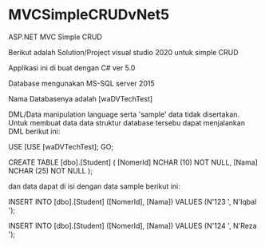 # MVCSimpleCRUDvNet5
ASP.NET MVC Simple CRUD 

Berikut adalah Solution/Project visual studio 2020 untuk simple CRUD

Applikasi ini di buat dengan C# ver 5.0 

Database mengunakan MS-SQL server 2015

Nama Databasenya adalah [waDVTechTest]

DML/Data manipulation language serta 'sample' data tidak disertakan.
Untuk membuat data data struktur database tersebu dapat menjalankan DML berikut ini:

USE [USE [waDVTechTest];
GO;

CREATE TABLE [dbo].[Student] (
    [NomerId] NCHAR (10) NOT NULL,
    [Nama]    NCHAR (25) NOT NULL
);

dan data dapat di isi dengan data sample berikut ini:

INSERT INTO [dbo].[Student] ([NomerId], [Nama]) VALUES (N'123       ', N'Iqbal                    ');

INSERT INTO [dbo].[Student] ([NomerId], [Nama]) VALUES (N'124       ', N'Reza                     ');

